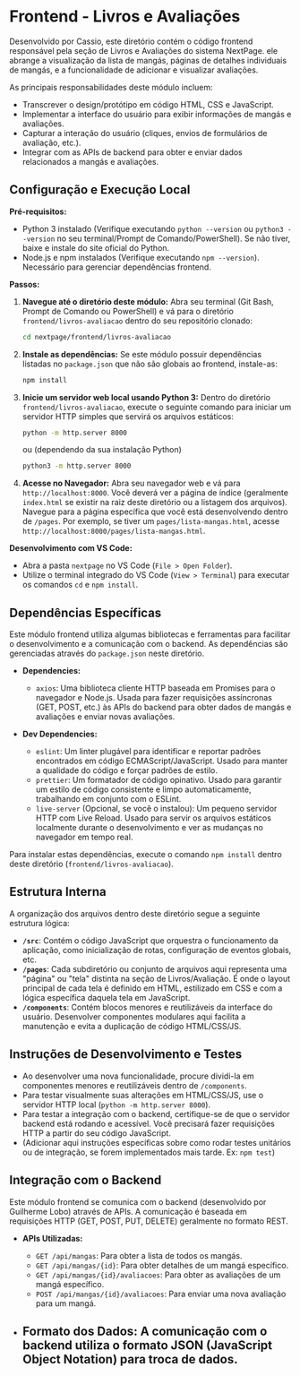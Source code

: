 # Frontend - Livros e Avaliações

Desenvolvido por Cassio, este diretório contém o código frontend responsável pela seção de Livros e Avaliações do sistema NextPage. ele abrange a visualização da lista de mangás, páginas de detalhes individuais de mangás, e a funcionalidade de adicionar e visualizar avaliações.

As principais responsabilidades deste módulo incluem:
* Transcrever o design/protótipo em código HTML, CSS e JavaScript.
* Implementar a interface do usuário para exibir informações de mangás e avaliações.
* Capturar a interação do usuário (cliques, envios de formulários de avaliação, etc.).
* Integrar com as APIs de backend para obter e enviar dados relacionados a mangás e avaliações.

## Configuração e Execução Local

**Pré-requisitos:**

* Python 3 instalado (Verifique executando `python --version` ou `python3 --version` no seu terminal/Prompt de Comando/PowerShell). Se não tiver, baixe e instale do site oficial do Python.
* Node.js e npm instalados (Verifique executando `npm --version`). Necessário para gerenciar dependências frontend.

**Passos:**

1.  **Navegue até o diretório deste módulo:**
    Abra seu terminal (Git Bash, Prompt de Comando ou PowerShell) e vá para o diretório `frontend/livros-avaliacao` dentro do seu repositório clonado:
    ```bash
    cd nextpage/frontend/livros-avaliacao
    ```

2.  **Instale as dependências:**
    Se este módulo possuir dependências listadas no `package.json` que não são globais ao frontend, instale-as:
    ```bash
    npm install
    ```

3.  **Inicie um servidor web local usando Python 3:**
    Dentro do diretório `frontend/livros-avaliacao`, execute o seguinte comando para iniciar um servidor HTTP simples que servirá os arquivos estáticos:
    ```bash
    python -m http.server 8000
    ```
    ou (dependendo da sua instalação Python)
    ```bash
    python3 -m http.server 8000
    ```

4.  **Acesse no Navegador:**
    Abra seu navegador web e vá para `http://localhost:8000`. Você deverá ver a página de índice (geralmente `index.html` se existir na raiz deste diretório ou a listagem dos arquivos). Navegue para a página específica que você está desenvolvendo dentro de `/pages`. Por exemplo, se tiver um `pages/lista-mangas.html`, acesse `http://localhost:8000/pages/lista-mangas.html`.

**Desenvolvimento com VS Code:**

* Abra a pasta `nextpage` no VS Code (`File > Open Folder`).
* Utilize o terminal integrado do VS Code (`View > Terminal`) para executar os comandos `cd` e `npm install`.

## Dependências Específicas

Este módulo frontend utiliza algumas bibliotecas e ferramentas para facilitar o desenvolvimento e a comunicação com o backend. As dependências são gerenciadas através do `package.json` neste diretório.

* **Dependencies:**
    * `axios`: Uma biblioteca cliente HTTP baseada em Promises para o navegador e Node.js. Usada para fazer requisições assíncronas (GET, POST, etc.) às APIs do backend para obter dados de mangás e avaliações e enviar novas avaliações.

* **Dev Dependencies:**
    * `eslint`: Um linter plugável para identificar e reportar padrões encontrados em código ECMAScript/JavaScript. Usado para manter a qualidade do código e forçar padrões de estilo.
    * `prettier`: Um formatador de código opinativo. Usado para garantir um estilo de código consistente e limpo automaticamente, trabalhando em conjunto com o ESLint.
    * `live-server` (Opcional, se você o instalou): Um pequeno servidor HTTP com Live Reload. Usado para servir os arquivos estáticos localmente durante o desenvolvimento e ver as mudanças no navegador em tempo real.

Para instalar estas dependências, execute o comando `npm install` dentro deste diretório (`frontend/livros-avaliacao`).

## Estrutura Interna

A organização dos arquivos dentro deste diretório segue a seguinte estrutura lógica:


* **`/src`**: Contém o código JavaScript que orquestra o funcionamento da aplicação, como inicialização de rotas, configuração de eventos globais, etc.
* **`/pages`**: Cada subdiretório ou conjunto de arquivos aqui representa uma "página" ou "tela" distinta na seção de Livros/Avaliação. É onde o layout principal de cada tela é definido em HTML, estilizado em CSS e com a lógica específica daquela tela em JavaScript.
* **`/components`**: Contém blocos menores e reutilizáveis da interface do usuário. Desenvolver componentes modulares aqui facilita a manutenção e evita a duplicação de código HTML/CSS/JS.

## Instruções de Desenvolvimento e Testes

* Ao desenvolver uma nova funcionalidade, procure dividi-la em componentes menores e reutilizáveis dentro de `/components`.
* Para testar visualmente suas alterações em HTML/CSS/JS, use o servidor HTTP local (`python -m http.server 8000`).
* Para testar a integração com o backend, certifique-se de que o servidor backend está rodando e acessível. Você precisará fazer requisições HTTP a partir do seu código JavaScript.
* (Adicionar aqui instruções específicas sobre como rodar testes unitários ou de integração, se forem implementados mais tarde. Ex: `npm test`)

## Integração com o Backend

Este módulo frontend se comunica com o backend (desenvolvido por Guilherme Lobo) através de APIs. A comunicação é baseada em requisições HTTP (GET, POST, PUT, DELETE) geralmente no formato REST.

* **APIs Utilizadas:**
    * `GET /api/mangas`: Para obter a lista de todos os mangás.
    * `GET /api/mangas/{id}`: Para obter detalhes de um mangá específico.
    * `GET /api/mangas/{id}/avaliacoes`: Para obter as avaliações de um mangá específico.
    * `POST /api/mangas/{id}/avaliacoes`: Para enviar uma nova avaliação para um mangá.

* **Formato dos Dados:**
    A comunicação com o backend utiliza o formato JSON (JavaScript Object Notation) para troca de dados.
    ---